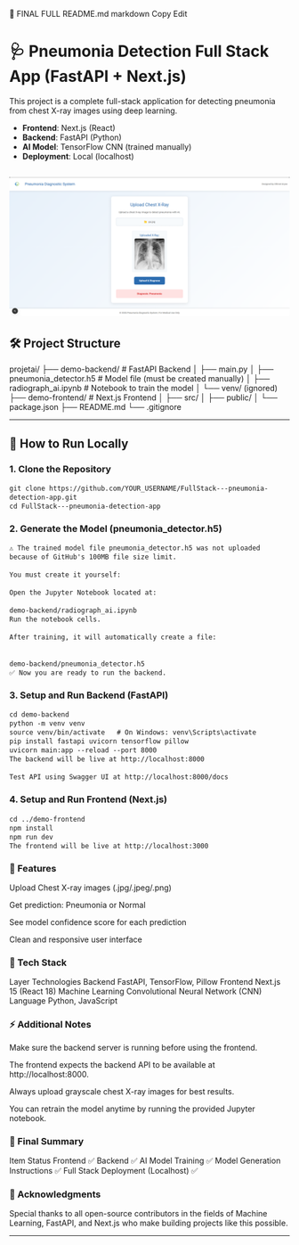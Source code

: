 📄 FINAL FULL README.md
markdown
Copy
Edit
# 🩺 Pneumonia Detection Full Stack App (FastAPI + Next.js)

This project is a complete full-stack application for detecting pneumonia from chest X-ray images using deep learning.

- **Frontend**: Next.js (React)
- **Backend**: FastAPI (Python)
- **AI Model**: TensorFlow CNN (trained manually)
- **Deployment**: Local (localhost)


![Frontend UI](https://github.com/Niel07-cyber/FullStack---pneumonia-detection-app/blob/main/images/Screenshot%202025-04-13%20233716.png)
---

## 🛠 Project Structure

projetai/ ├── demo-backend/ # FastAPI Backend │ ├── main.py │ ├── pneumonia_detector.h5 # Model file (must be created manually) │ ├── radiograph_ai.ipynb # Notebook to train the model │ └── venv/ (ignored)
├── demo-frontend/ # Next.js Frontend │ ├── src/ │ ├── public/ │ └── package.json ├── README.md └── .gitignore


---

## 🚀 How to Run Locally

### 1. Clone the Repository

```
git clone https://github.com/YOUR_USERNAME/FullStack---pneumonia-detection-app.git
cd FullStack---pneumonia-detection-app
```
### 2. Generate the Model (pneumonia_detector.h5)
```
⚠️ The trained model file pneumonia_detector.h5 was not uploaded because of GitHub's 100MB file size limit.

You must create it yourself:

Open the Jupyter Notebook located at:

demo-backend/radiograph_ai.ipynb
Run the notebook cells.

After training, it will automatically create a file:


demo-backend/pneumonia_detector.h5
✅ Now you are ready to run the backend.
```
### 3. Setup and Run Backend (FastAPI)
```
cd demo-backend
python -m venv venv
source venv/bin/activate   # On Windows: venv\Scripts\activate
pip install fastapi uvicorn tensorflow pillow
uvicorn main:app --reload --port 8000
The backend will be live at http://localhost:8000

Test API using Swagger UI at http://localhost:8000/docs
```
### 4. Setup and Run Frontend (Next.js)
```
cd ../demo-frontend
npm install
npm run dev
The frontend will be live at http://localhost:3000
```

### 📸 Features
Upload Chest X-ray images (.jpg/.jpeg/.png)

Get prediction: Pneumonia or Normal

See model confidence score for each prediction

Clean and responsive user interface


### 🧠 Tech Stack
Layer	Technologies
Backend	FastAPI, TensorFlow, Pillow
Frontend	Next.js 15 (React 18)
Machine Learning	Convolutional Neural Network (CNN)
Language	Python, JavaScript


### ⚡ Additional Notes
Make sure the backend server is running before using the frontend.

The frontend expects the backend API to be available at http://localhost:8000.

Always upload grayscale chest X-ray images for best results.

You can retrain the model anytime by running the provided Jupyter notebook.

### 🏁 Final Summary
Item	Status
Frontend	✅
Backend	✅
AI Model Training	✅
Model Generation Instructions	✅
Full Stack Deployment (Localhost)	✅


### 🙏 Acknowledgments
Special thanks to all open-source contributors in the fields of Machine Learning, FastAPI, and Next.js who make building projects like this possible.



---

